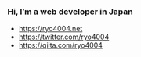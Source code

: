 ### Hi, I’m a web developer in Japan

- https://ryo4004.net
- https://twitter.com/ryo4004
- https://qiita.com/ryo4004
